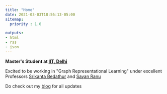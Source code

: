 ```yaml
---
title: "Home"
date: 2021-03-03T18:56:13-05:00
sitemap:
  priority : 1.0

outputs:
- html
- rss
- json
---
```

**Master's Student at [IIT, Delhi](https://www.cse.iitd.ac.in/)**

Excited to be working in "Graph Representational Learning" under excellent Professors [Srikanta Bedathur](https://www.cse.iitd.ac.in/~srikanta/) and [Sayan Ranu](https://www.cse.iitd.ac.in/~sayan/)

Do check out my [blog](https://saikan.me/blog) for all updates
